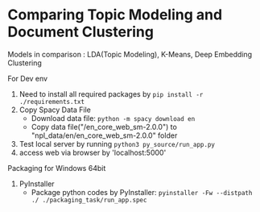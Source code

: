 # Comparing Topic Modeling and Document Clustering

Models in comparison : LDA(Topic Modeling), K-Means, Deep Embedding Clustering


For Dev env

1. Need to install all required packages by
   `pip install -r ./requirements.txt`
2. Copy Spacy Data File
    * Download data file: `python -m spacy download en`
    * Copy data file("<Spacy Data Path>/en_core_web_sm-2.0.0") to "npl_data/en/en_core_web_sm-2.0.0" folder
3. Test local server by running
    `python3 py_source/run_app.py`
4. access web via browser by 'localhost:5000'

Packaging for Windows 64bit

1. PyInstaller
    * Package python codes by PyInstaller: `pyinstaller -Fw --distpath ./ ./packaging_task/run_app.spec`
